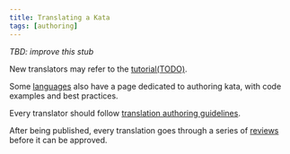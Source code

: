 ```yaml
---
title: Translating a Kata
tags: [authoring]
---
```


_TBD: improve this stub_

New translators may refer to the [tutorial(TODO)](/authoring/translation/).

Some [languages](/languages/) also have a page dedicated to authoring kata, with code examples and best practices.

Every translator should follow [translation authoring guidelines](/authoring/guidelines/translation/).

After being published, every translation goes through a series of [reviews](/curation/translation/) before it can be approved.

<!--
TODO: this page would relate to creating both initial language version, as well as new translation

## Remarks on translating

- stick to guidelines

### Shared Descriptions

Please note, the description is shared among all kata languages. Do not add or remove anything specific to your language unless absolutely necessary. In that case use [sequenced code blocks][sequential-code-blocks] and [optional section formatting][conditional-rendering] - add a new block using the formatter for your language and it will be displayed only when that particular language is selected in the kata overview, solutions page, discourse, and trainer.

## How to announce your translation

When you publish your translation the original kata sensei will be automatically notified that your effort is pending their approval. But it is also good practice to write a comment in the kata "Discourse" to announce what you have done. This way, if the original author has been absent from Codewars for a prolonged period of time, another qualified user can review and approve in their place.

Tip: marking that comment as a `suggestion` will also help your translation from being accidentally overlooked.
-->

[sequential-code-blocks]: /references/markdown/extensions/#sequential-code-blocks
[conditional-rendering]: /references/markdown/extensions/#conditional-rendering
